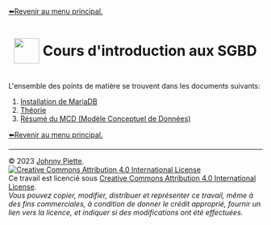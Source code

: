 [:arrow_left:Revenir au menu principal.](../README.md)
<h1 id="sommaire" style="display: flex; align-items: center; justify-content: center;">
    <img src="/Theo/media/image1.png" style="height:50px">
    &nbsp;Cours d'introduction aux SGBD
</h1>

<br/>
L'ensemble des points de matière se trouvent dans les documents suivants:<br/>

1. [Installation de MariaDB](Install.md)
2. [Théorie](Théorie.md)
3. [Résumé du MCD (Modèle Conceptuel de Données)](Résumé_MCD.md)

[:arrow_left:Revenir au menu principal.](../README.md)

--- 
&copy; 2023 [Johnny Piette](https://github.com/ZamBoyle).  
[![Creative Commons Attribution 4.0 International License](https://i.creativecommons.org/l/by/4.0/88x31.png)](https://creativecommons.org/licenses/by/4.0/)  
Ce travail est licencié sous [Creative Commons Attribution 4.0 International License](https://creativecommons.org/licenses/by/4.0/).   
_Vous pouvez copier, modifier, distribuer et représenter ce travail, même à des fins commerciales, à condition de donner le crédit approprié, fournir un lien vers la licence, et indiquer si des modifications ont été effectuées._
